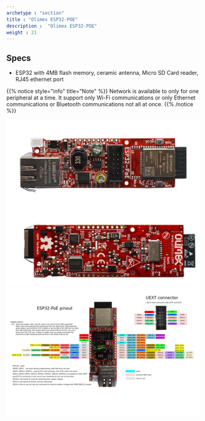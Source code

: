 ```yaml
---
archetype : "section"
title : "Olimex ESP32-POE"
description :  "Olimex ESP32-POE"
weight : 21
---
```




## Specs
* ESP32 with 4MB flash memory, ceramic antenna, Micro SD Card reader, RJ45 ethernet port

{{% notice style="info" title="Note"  %}}
Network is available to only for one peripheral at a time. It support only Wi-Fi communications or only Ethernet communications or Bluetooth  communications not all at once.
{{% /notice %}}

![image](front.png?width=400px)
![image](back.png?width=400px)
![image](pinout.png?width=400px)

